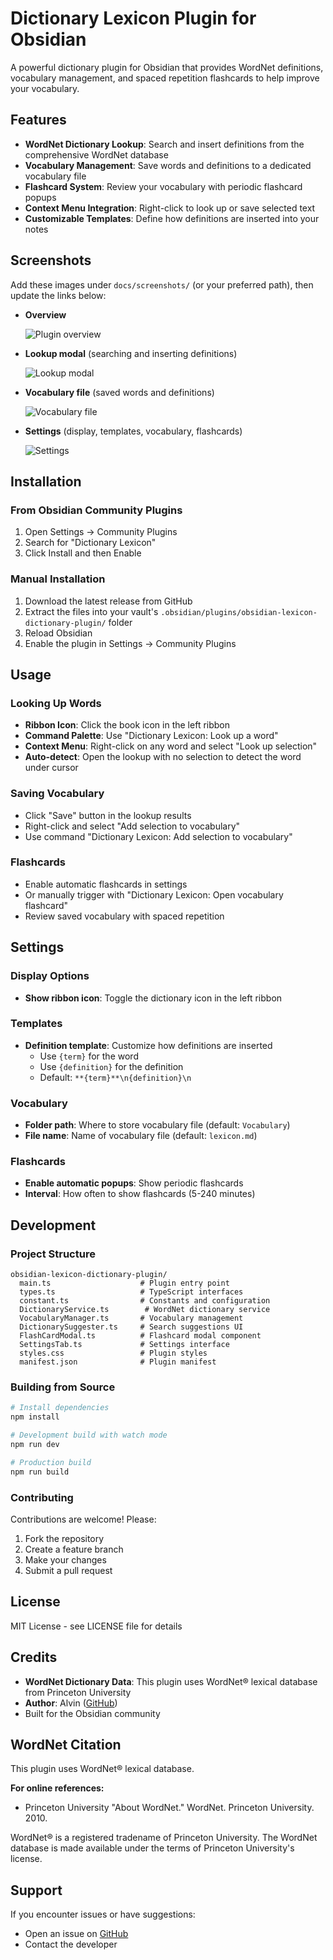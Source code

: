 # Dictionary Lexicon Plugin for Obsidian

A powerful dictionary plugin for Obsidian that provides WordNet definitions, vocabulary management, and spaced repetition flashcards to help improve your vocabulary.

## Features

- **WordNet Dictionary Lookup**: Search and insert definitions from the comprehensive WordNet database
- **Vocabulary Management**: Save words and definitions to a dedicated vocabulary file
- **Flashcard System**: Review your vocabulary with periodic flashcard popups
- **Context Menu Integration**: Right-click to look up or save selected text
- **Customizable Templates**: Define how definitions are inserted into your notes

## Screenshots

Add these images under `docs/screenshots/` (or your preferred path), then update the links below:

- **Overview**
  
  ![Plugin overview](docs/screenshots/flashcard.jpg)

- **Lookup modal** (searching and inserting definitions)
  
  ![Lookup modal](docs/screenshots/lookup-modal.png)

- **Vocabulary file** (saved words and definitions)
  
  ![Vocabulary file](docs/screenshots/vocabulary-file.png)

- **Settings** (display, templates, vocabulary, flashcards)
  
  ![Settings](docs/screenshots/settings.png)



## Installation

### From Obsidian Community Plugins
1. Open Settings → Community Plugins
2. Search for "Dictionary Lexicon"
3. Click Install and then Enable

### Manual Installation
1. Download the latest release from GitHub
2. Extract the files into your vault's `.obsidian/plugins/obsidian-lexicon-dictionary-plugin/` folder
3. Reload Obsidian
4. Enable the plugin in Settings → Community Plugins

## Usage

### Looking Up Words
- **Ribbon Icon**: Click the book icon in the left ribbon
- **Command Palette**: Use "Dictionary Lexicon: Look up a word"
- **Context Menu**: Right-click on any word and select "Look up selection"
- **Auto-detect**: Open the lookup with no selection to detect the word under cursor

### Saving Vocabulary
- Click "Save" button in the lookup results
- Right-click and select "Add selection to vocabulary"
- Use command "Dictionary Lexicon: Add selection to vocabulary"

### Flashcards
- Enable automatic flashcards in settings
- Or manually trigger with "Dictionary Lexicon: Open vocabulary flashcard"
- Review saved vocabulary with spaced repetition

## Settings

### Display Options
- **Show ribbon icon**: Toggle the dictionary icon in the left ribbon

### Templates
- **Definition template**: Customize how definitions are inserted
  - Use `{term}` for the word
  - Use `{definition}` for the definition
  - Default: `**{term}**\n{definition}\n`

### Vocabulary
- **Folder path**: Where to store vocabulary file (default: `Vocabulary`)
- **File name**: Name of vocabulary file (default: `lexicon.md`)

### Flashcards
- **Enable automatic popups**: Show periodic flashcards
- **Interval**: How often to show flashcards (5-240 minutes)

## Development

### Project Structure
```
obsidian-lexicon-dictionary-plugin/
  main.ts                    # Plugin entry point
  types.ts                   # TypeScript interfaces
  constant.ts                # Constants and configuration
  DictionaryService.ts        # WordNet dictionary service
  VocabularyManager.ts       # Vocabulary management
  DictionarySuggester.ts     # Search suggestions UI
  FlashCardModal.ts          # Flashcard modal component
  SettingsTab.ts             # Settings interface
  styles.css                 # Plugin styles
  manifest.json              # Plugin manifest
```

### Building from Source
```bash
# Install dependencies
npm install

# Development build with watch mode
npm run dev

# Production build
npm run build
```

### Contributing
Contributions are welcome! Please:
1. Fork the repository
2. Create a feature branch
3. Make your changes
4. Submit a pull request

## License

MIT License - see LICENSE file for details

## Credits

- **WordNet Dictionary Data**: This plugin uses WordNet® lexical database from Princeton University
- **Author**: Alvin ([GitHub](https://github.com/st-vin/lexicon-dictionary))
- Built for the Obsidian community

## WordNet Citation

This plugin uses WordNet® lexical database.

**For online references:**
- Princeton University "About WordNet." WordNet. Princeton University. 2010.

WordNet® is a registered tradename of Princeton University. The WordNet database is made available under the terms of Princeton University's license.

## Support

If you encounter issues or have suggestions:
- Open an issue on [GitHub](https://github.com/st-vin/obsidian-lexicon-dictionary-plugin)
- Contact the developer